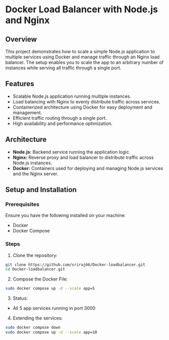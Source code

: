 # Docker Load Balancer with Node.js and Nginx

## Overview

This project demonstrates how to scale a simple Node.js application to multiple services using Docker and manage traffic through an Nginx load balancer. The setup enables you to scale the app to an arbitrary number of instances while serving all traffic through a single port.

## Features

- Scalable Node.js application running multiple instances.
- Load balancing with Nginx to evenly distribute traffic across services.
- Containerized architecture using Docker for easy deployment and management.
- Efficient traffic routing through a single port.
- High availability and performance optimization.

## Architecture

- **Node.js:** Backend service running the application logic.
- **Nginx:** Reverse proxy and load balancer to distribute traffic across Node.js instances.
- **Docker:** Containers used for deploying and managing Node.js services and the Nginx server.

## Setup and Installation

### Prerequisites

Ensure you have the following installed on your machine:

- Docker
- Docker Compose

### Steps

1. Clone the repository:

```bash
git clone https://github.com/sriraj66/Docker-loadbalancer.git
cd Docker-loadbalancer.git
```
2. Compose the Docker File:
   
```bash
sudo docker compose up -d --scale app=5
```
3. Status:
- All 5 app services running in port 3000
  
4. Extending the services:
   
```bash
sudo docker compose down
sudo docker compose up -d --scale app=10
```
